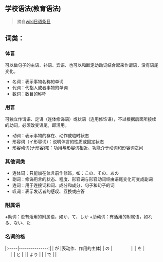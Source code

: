 ## 学校语法(教育语法)  
>摘自[wiki日语条目](https://zh.wikipedia.org/wiki/%E6%97%A5%E8%AF%AD)

## 词类：
### 体言
可以做句子的主语、补语、宾语、也可以和断定助动词结合起来作谓语，没有语尾变化。
+ 名词：表示事物名称的单词
+ 代词：代指人或者事物的单词
+ 数词：数目的称呼

### 用言
可独立作谓语、定语（连体修饰语）或状语（连用修饰语），不过根据后面所接续的助词，必须改变语尾，即活用。
+ 动词：表示事物的存在、动作或临时状态
+ 形容词（イ形容词）：说明体言的性质或固定状态
+ 形容动词(ナ形容词)：功用与形容词相近、功能介于动词和形容词之间

### 其他词类
+ 连体词：只能加在体言前作修饰，如：この、その、あの
+ 副词：修饰用言的状态、程度、形容词与形容动词经由语尾变化可变成副词
+ 连词：用于连接词和词、成分和成分、句子和句子的词
+ 叹词：表示发话者的感叹、互换或应答

### 附属语
+助词：没有活用的附属语，如か、て、しか
+助动词：有活用的附属语，如れる、ない、た

### 名词的格
|:-----|---------------:|
|  が  |表动作、作用的主体|
|  の  |                | 
|  を  |                | 
|  と  |                |
| より |                |
|  で  |                | 

